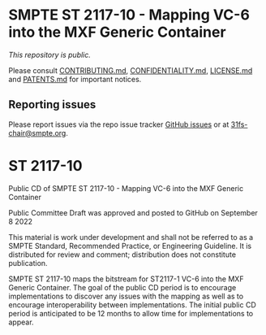 # SMPTE ST 2117-10 - Mapping VC-6 into the MXF Generic Container

_This repository is public._ 

Please consult [CONTRIBUTING.md](./CONTRIBUTING.md), [CONFIDENTIALITY.md](./CONFIDENTIALITY.md), [LICENSE.md](./LICENSE.md) and [PATENTS.md](./PATENTS.md) for important notices.

## Reporting issues

Please report issues via the repo issue tracker [GitHub issues](https://github.com/SMPTE/st2117-10/issues) or at 31fs-chair@smpte.org.

# ST 2117-10
Public CD of SMPTE ST 2117-10 - Mapping VC-6 into the MXF Generic Container

Public Committee Draft was approved and posted to GitHub on September 8 2022

This material is work under development and shall not be referred to as a SMPTE Standard, Recommended Practice, or Engineering Guideline. It is distributed for review and comment; distribution does not constitute publication.

SMPTE ST 2117-10 maps the bitstream for ST2117-1 VC-6 into the MXF Generic Container. The goal of the public CD period is to encourage implementations to discover any issues with the mapping as well as to encourage interoperability between implementations. The initial public CD period is anticipated to be 12 months to allow time for implementations to appear.

